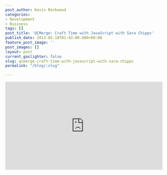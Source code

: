 ```yaml
---
post_author: Kevin Rockwood
categories:
- Development
- Business
tags: []
post_title: 'QCMerge: Craft Time with JavaScript with Sara Chipps'
publish_date: 2013-05-18T01:43:00.000+00:00
feature_post_image: ''
post_images: []
layout: post
current_gaslighter: false
slug: qcmerge-craft-time-with-javascript-with-sara-chipps
permalink: "/blog/:slug"

---
```

<iframe width="500" height="281" src="http://www.youtube.com/embed/XgFgg_K9OuE?wmode=transparent&autohide=1&egm=0&hd=1&iv_load_policy=3&modestbranding=1&rel=0&showinfo=0&showsearch=0" frameborder="0" allowfullscreen></iframe>
